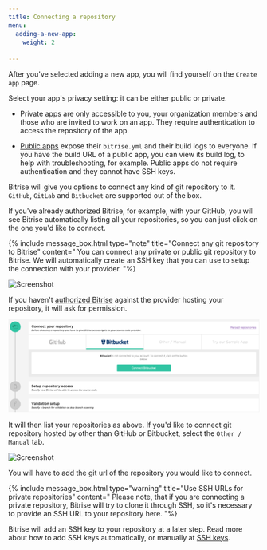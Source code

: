 ```yaml
---
title: Connecting a repository
menu:
  adding-a-new-app:
    weight: 2

---
```

After you've selected adding a new app, you will find yourself on the `Create app` page.

Select your app's privacy setting: it can be either public or private.

- Private apps are only accessible to you, your organization members and those who are invited to work on an app. They require authentication to access the repository of the app.

- [Public apps](/adding-a-new-app/public-apps) expose their `bitrise.yml` and their build logs to everyone. If you have the build URL of a public app, you can view its build log, to help with troubleshooting, for example. Public apps do not require authentication and they cannot have SSH keys.

Bitrise will give you options to connect any kind of git repository to it. `GitHub`, `GitLab` and `Bitbucket` are supported out of the box.

If you've already authorized Bitrise, for example, with your GitHub,
you will see Bitrise automatically listing all your repositories, so you can just click on the one you'd like to connect.

{% include message_box.html type="note" title="Connect any git repository to Bitrise" content="
You can connect any private or public git repository to Bitrise.
We will automatically create an SSH key that you can use to setup the connection with your provider.
"%}

![Screenshot](/img/adding-a-new-app/connect-repo.png)

If you haven't [authorized Bitrise](/getting-started/adding-a-new-app/connecting-account-bitrise) against the provider hosting your repository, it will ask for permission.

![Screenshot](/img/adding-a-new-app/authorize-at-provider.png)

It will then list your repositories as above. If you'd like to connect git repository hosted by other than GitHub or Bitbucket,
select the `Other / Manual` tab.

![Screenshot](/img/adding-a-new-app/add-other-repo.png)

You will have to add the git url of the repository you would like to connect.

{% include message_box.html type="warning" title="Use SSH URLs for private repositories" content="
Please note, that if you are connecting a private repository,
Bitrise will try to clone it through SSH, so it's necessary to provide an SSH URL to your repository here.
"%}

Bitrise will add an SSH key to your repository at a later step.
Read more about how to add SSH keys automatically, or manually at [SSH keys](/adding-a-new-app/setting-up-ssh-keys/).